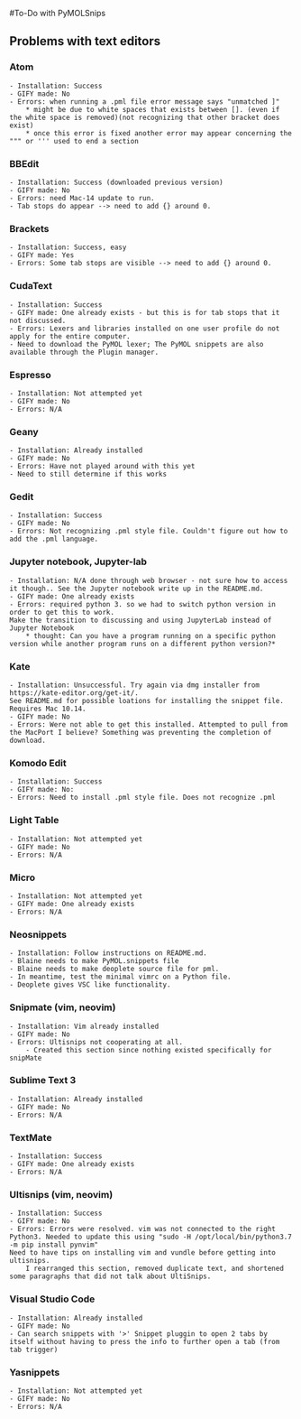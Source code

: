#To-Do with PyMOLSnips
## Problems with text editors 
### Atom 
	- Installation: Success
	- GIFY made: No
	- Errors: when running a .pml file error message says "unmatched ]" 
		* might be due to white spaces that exists between []. (even if the white space is removed)(not recognizing that other bracket does exist)
		* once this error is fixed another error may appear concerning the """ or ''' used to end a section
### BBEdit
	- Installation: Success (downloaded previous version)
	- GIFY made: No
	- Errors: need Mac-14 update to run. 
	- Tab stops do appear --> need to add {} around 0. 
### Brackets 
	- Installation: Success, easy
	- GIFY made: Yes
	- Errors: Some tab stops are visible --> need to add {} around 0. 
### CudaText
	- Installation: Success
	- GIFY made: One already exists - but this is for tab stops that it not discussed.
	- Errors: Lexers and libraries installed on one user profile do not apply for the entire computer.
	- Need to download the PyMOL lexer; The PyMOL snippets are also available through the Plugin manager.
### Espresso
	- Installation: Not attempted yet
	- GIFY made: No
	- Errors: N/A
### Geany 
	- Installation: Already installed 
	- GIFY made: No
	- Errors: Have not played around with this yet
	- Need to still determine if this works 
### Gedit
	- Installation: Success
	- GIFY made: No
	- Errors: Not recognizing .pml style file. Couldn't figure out how to add the .pml language. 
### Jupyter notebook, Jupyter-lab
	- Installation: N/A done through web browser - not sure how to access it though.. See the Jupyter notebook write up in the README.md.
	- GIFY made: One already exists
	- Errors: required python 3. so we had to switch python version in order to get this to work. 
	Make the transition to discussing and using JupyterLab instead of Jupyter Notebook
		* thought: Can you have a program running on a specific python version while another program runs on a different python version?*
### Kate
	- Installation: Unsuccessful. Try again via dmg installer from https://kate-editor.org/get-it/. 
	See README.md for possible loations for installing the snippet file. Requires Mac 10.14.
	- GIFY made: No
	- Errors: Were not able to get this installed. Attempted to pull from the MacPort I believe? Something was preventing the completion of download. 
### Komodo Edit 
	- Installation: Success
	- GIFY made: No:
	- Errors: Need to install .pml style file. Does not recognize .pml
### Light Table
	- Installation: Not attempted yet
	- GIFY made: No
	- Errors: N/A
### Micro
	- Installation: Not attempted yet
	- GIFY made: One already exists
	- Errors: N/A
### Neosnippets
	- Installation: Follow instructions on README.md.
	- Blaine needs to make PyMOL.snippets file
	- Blaine needs to make deoplete source file for pml. 
	- In meantime, test the minimal vimrc on a Python file.
	- Deoplete gives VSC like functionality. 
### Snipmate (vim, neovim)
	- Installation: Vim already installed
	- GIFY made: No
	- Errors: Ultisnips not cooperating at all. 
		- Created this section since nothing existed specifically for snipMate
### Sublime Text 3
	- Installation: Already installed
	- GIFY made: No
	- Errors: N/A
### TextMate
	- Installation: Success
	- GIFY made: One already exists
	- Errors: N/A
### Ultisnips (vim, neovim)
	- Installation: Success
	- GIFY made: No
	- Errors: Errors were resolved. vim was not connected to the right Python3. Needed to update this using "sudo -H /opt/local/bin/python3.7 -m pip install pynvim"
	Need to have tips on installing vim and vundle before getting into ultisnips.
		I rearranged this section, removed duplicate text, and shortened some paragraphs that did not talk about UltiSnips. 
### Visual Studio Code
	- Installation: Already installed
	- GIFY made: No
	- Can search snippets with '>' Snippet pluggin to open 2 tabs by itself without having to press the info to further open a tab (from tab trigger)
### Yasnippets
	- Installation: Not attempted yet
	- GIFY made: No
	- Errors: N/A